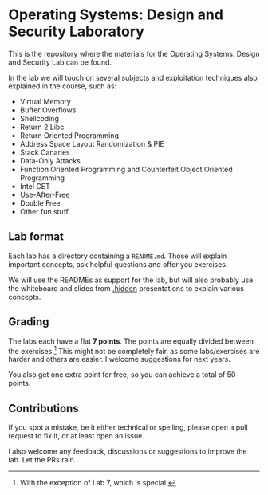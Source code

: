 # Operating Systems: Design and Security Laboratory

This is the repository where the materials for the Operating Systems: Design and Security Lab can be found.

In the lab we will touch on several subjects and exploitation techniques also explained in the course, such as:

* Virtual Memory
* Buffer Overflows
* Shellcoding
* Return 2 Libc
* Return Oriented Programming
* Address Space Layout Randomization & PIE
* Stack Canaries
* Data-Only Attacks
* Function Oriented Programming and Counterfeit Object Oriented Programming
* Intel CET
* Use-After-Free
* Double Free
* Other fun stuff

## Lab format

Each lab has a directory containing a `README.md`. Those will explain important concepts, ask helpful questions and offer you exercises.

We will use the READMEs as support for the lab, but will also probably use the whiteboard and slides from [.hidden](https://dothidden.xyz) presentations to explain various concepts.

## Grading

The labs each have a flat **7 points**. The points are equally divided between the exercises.[^exception]
This might not be completely fair, as some labs/exercises are harder and others are easier. I welcome suggestions for next years.

You also get one extra point for free, so you can achieve a total of 50 points.

[^exception]: With the exception of Lab 7, which is special.


## Contributions

If you spot a mistake, be it either technical or spelling, please open a pull request to fix it, or at least open an issue.

I also welcome any feedback, discussions or suggestions to improve the lab. Let the PRs rain.

